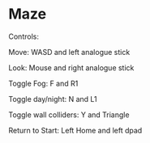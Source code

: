 # Maze
Controls:

Move: WASD and left analogue stick

Look: Mouse and right analogue stick

Toggle Fog: F and R1

Toggle day/night: N and L1

Toggle wall colliders: Y and Triangle

Return to Start: Left Home and left dpad
